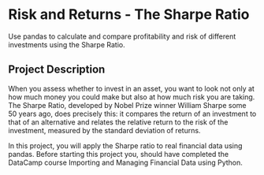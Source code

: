 # Risk and Returns - The Sharpe Ratio

Use pandas to calculate and compare profitability and risk of different investments using the Sharpe Ratio.

## Project Description
When you assess whether to invest in an asset, you want to look not only at how much money you could make but also at how much risk you are taking. The Sharpe Ratio, developed by Nobel Prize winner William Sharpe some 50 years ago, does precisely this: it compares the return of an investment to that of an alternative and relates the relative return to the risk of the investment, measured by the standard deviation of returns.

In this project, you will apply the Sharpe ratio to real financial data using pandas. Before starting this project you, should have completed the DataCamp course Importing and Managing Financial Data using Python.
